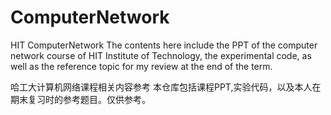 # ComputerNetwork
HIT ComputerNetwork
  The contents here include the PPT of the computer network course of HIT Institute of Technology, 
  the experimental code, as well as the reference topic for my review at the end of the term.

哈工大计算机网络课程相关内容参考
  本仓库包括课程PPT,实验代码，以及本人在期末复习时的参考题目。仅供参考。

